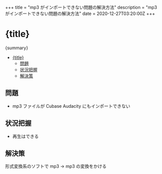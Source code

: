 +++
title = "mp3 がインポートできない問題の解決方法"
description = "mp3 がインポートできない問題の解決方法"
date = 2020-12-27T03:20:00Z
+++

# {title}

{summary}

<!-- TOC -->

- [{title}](#title)
    - [問題](#%E5%95%8F%E9%A1%8C)
    - [状況把握](#%E7%8A%B6%E6%B3%81%E6%8A%8A%E6%8F%A1)
    - [解決策](#%E8%A7%A3%E6%B1%BA%E7%AD%96)

<!-- /TOC -->

## 問題

- mp3 ファイルが Cubase Audacity にもインポートできない

## 状況把握

- 再生はできる

## 解決策

形式変換系のソフトで mp3 -> mp3 の変換をかける
